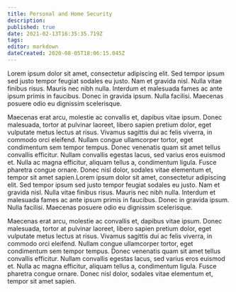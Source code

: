 ```yaml
---
title: Personal and Home Security
description: 
published: true
date: 2021-02-13T16:35:35.719Z
tags: 
editor: markdown
dateCreated: 2020-08-05T18:06:15.045Z
---
```


Lorem ipsum dolor sit amet, consectetur adipiscing elit. Sed tempor ipsum sed justo tempor feugiat sodales eu justo. Nam et gravida nisl. Nulla vitae finibus risus. Mauris nec nibh nulla. Interdum et malesuada fames ac ante ipsum primis in faucibus. Donec in gravida ipsum. Nulla facilisi. Maecenas posuere odio eu dignissim scelerisque.

Maecenas erat arcu, molestie ac convallis et, dapibus vitae ipsum. Donec malesuada, tortor at pulvinar laoreet, libero sapien pretium dolor, eget vulputate metus lectus at risus. Vivamus sagittis dui ac felis viverra, in commodo orci eleifend. Nullam congue ullamcorper tortor, eget condimentum sem tempor tempus. Donec venenatis quam sit amet tellus convallis efficitur. Nullam convallis egestas lacus, sed varius eros euismod et. Nulla ac magna efficitur, aliquam tellus a, condimentum ligula. Fusce pharetra congue ornare. Donec nisl dolor, sodales vitae elementum et, tempor sit amet sapien.Lorem ipsum dolor sit amet, consectetur adipiscing elit. Sed tempor ipsum sed justo tempor feugiat sodales eu justo. Nam et gravida nisl. Nulla vitae finibus risus. Mauris nec nibh nulla. Interdum et malesuada fames ac ante ipsum primis in faucibus. Donec in gravida ipsum. Nulla facilisi. Maecenas posuere odio eu dignissim scelerisque.

Maecenas erat arcu, molestie ac convallis et, dapibus vitae ipsum. Donec malesuada, tortor at pulvinar laoreet, libero sapien pretium dolor, eget vulputate metus lectus at risus. Vivamus sagittis dui ac felis viverra, in commodo orci eleifend. Nullam congue ullamcorper tortor, eget condimentum sem tempor tempus. Donec venenatis quam sit amet tellus convallis efficitur. Nullam convallis egestas lacus, sed varius eros euismod et. Nulla ac magna efficitur, aliquam tellus a, condimentum ligula. Fusce pharetra congue ornare. Donec nisl dolor, sodales vitae elementum et, tempor sit amet sapien.